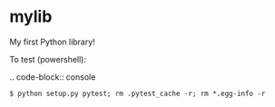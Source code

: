 # mylib
My first Python library!

To test (powershell):

.. code-block:: console

    $ python setup.py pytest; rm .pytest_cache -r; rm *.egg-info -r